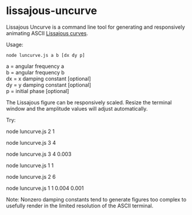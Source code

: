 # lissajous-uncurve

Lissajous Uncurve is a command line tool for generating and responsively animating ASCII [Lissajous curves](https://en.wikipedia.org/wiki/Lissajous_curve).

Usage: 

```node luncurve.js a b [dx dy p]```

a = angular frequency a  
b = angular frequency b  
dx = x damping constant [optional]  
dy = y damping constant [optional]  
p = initial phase [optional]  

The Lissajous figure can be responsively scaled. Resize the terminal window and the amplitude values will adjust automatically.

Try:

node luncurve.js 2 1 

node luncurve.js 3 4 

node luncurve.js 3 4 0.003 

node luncurve.js 1 1

node luncurve.js 2 6

node luncurve.js 1 1 0.004 0.001

Note: Nonzero damping constants tend to generate figures too complex to usefully render in the limited resolution of the ASCII terminal.
